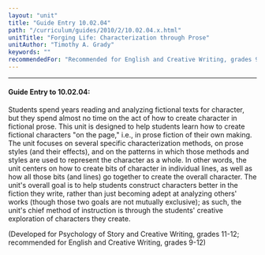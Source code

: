 ```yaml
---
layout: "unit"
title: "Guide Entry 10.02.04"
path: "/curriculum/guides/2010/2/10.02.04.x.html"
unitTitle: "Forging Life: Characterization through Prose"
unitAuthor: "Timothy A. Grady"
keywords: ""
recommendedFor: "Recommended for English and Creative Writing, grades 9-12"
---
```

<body>
<hr/>
<h4>
Guide Entry to 10.02.04:
</h4>
<p>
Students spend years reading and analyzing fictional texts for character, but they spend almost no time on the act of how to create character in fictional prose.  This unit is designed to help students learn how to create fictional characters "on the page," i.e., in prose fiction of their own making.  The unit focuses on several specific characterization methods, on prose styles (and their effects), and on the patterns in which those methods and styles are used to represent the character as a whole.  In other words, the unit centers on how to create bits of character in individual lines, as well as how all those bits (and lines) go together to create the overall character.   The unit's overall goal is to help students construct characters better in the fiction they write, rather than just becoming adept at analyzing others' works (though those two goals are not mutually exclusive); as such, the unit's chief method of instruction is through the students' creative exploration of characters they create.
</p>
<p>
(Developed for Psychology of Story and Creative Writing, grades 11-12; recommended for English and Creative Writing, grades 9-12)
</p>
</body>

